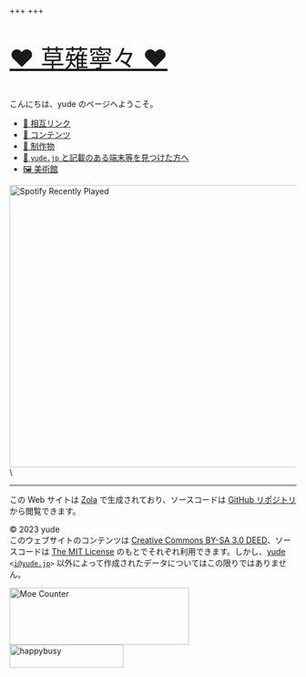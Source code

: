 +++
+++

<p style="font-size: 300%"><a href="https://pjsekai.sega.jp/character/unite04/nene/index.html">❤️ 草薙寧々 ❤️</a></p>

こんにちは、yude のページへようこそ。

- [💓 相互リンク](/mutual-links)
- [📓 コンテンツ](/contents)
- [💽 制作物](/works)
- [🔖 `yude.jp` と記載のある端末等を見つけた方へ](/found)
- [🖼️ 美術館](/museum)

<img alt="Spotify Recently Played" src="https://spotify-recently-played-readme.vercel.app/api?user=yude1119&width=400" width="563" height="495" />\

---

この Web サイトは [Zola](https://www.getzola.org/) で生成されており、ソースコードは [GitHub リポジトリ](https://github.com/yudejp/yude.jp) から閲覧できます。

&copy; 2023 yude<br>
このウェブサイトのコンテンツは [Creative Commons BY-SA 3.0 DEED](https://creativecommons.org/licenses/by-sa/3.0/deed.ja)、ソースコードは [The MIT License](https://opensource.org/license/mit/) のもとでそれぞれ利用できます。しかし、[yude](https://www.yude.jp) <code><span><</span>i@yude.jp<span>></span></code> 以外によって作成されたデータについてはこの限りではありません。

<img alt="Moe Counter" src="https://moe-counter.yude.jp/get/@:yude" width="315" height="100" />
<img alt="happybusy" src="/images/busy_banner.webp" width="200" height="40" />
